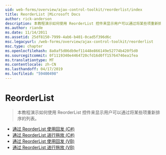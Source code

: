```yaml
---
uid: web-forms/overview/ajax-control-toolkit/reorderlist/index
title: ReorderList |Microsoft Docs
author: rick-anderson
description: 本教程演示如何使用 ReorderList 控件来显示用户可以通过将某些项重新排序的列表。
ms.author: riande
ms.date: 11/14/2011
ms.assetid: 25df8150-7999-4ab6-b401-0cad5f396d6c
msc.legacyurl: /web-forms/overview/ajax-control-toolkit/reorderlist
msc.type: chapter
ms.openlocfilehash: 8a0af5d06db9ef11448e866149e52774b420f5d0
ms.sourcegitcommit: 0f1119340e4464720cfd16d0ff15764746ea1fea
ms.translationtype: MT
ms.contentlocale: zh-CN
ms.lasthandoff: 04/17/2019
ms.locfileid: "59400498"
---
```

# <a name="reorderlist"></a>ReorderList

> 本教程演示如何使用 ReorderList 控件来显示用户可以通过将某些项重新排序的列表。


- [通过 ReorderList 使用回发 (C#)](using-postbacks-with-reorderlist-cs.md)
- [通过 ReorderList 进行拖放 (C#)](drag-and-drop-via-reorderlist-cs.md)
- [通过 ReorderList 使用回发 (VB)](using-postbacks-with-reorderlist-vb.md)
- [通过 ReorderList 进行拖放 (VB)](drag-and-drop-via-reorderlist-vb.md)
